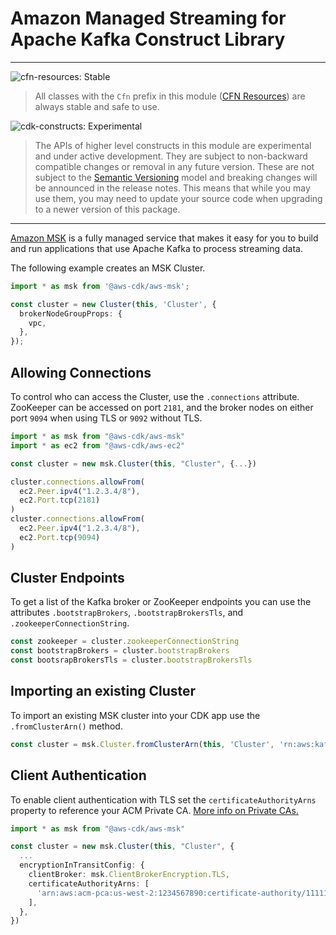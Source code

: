 # Amazon Managed Streaming for Apache Kafka Construct Library
<!--BEGIN STABILITY BANNER-->

---

![cfn-resources: Stable](https://img.shields.io/badge/cfn--resources-stable-success.svg?style=for-the-badge)

> All classes with the `Cfn` prefix in this module ([CFN Resources]) are always stable and safe to use.
>
> [CFN Resources]: https://docs.aws.amazon.com/cdk/latest/guide/constructs.html#constructs_lib

![cdk-constructs: Experimental](https://img.shields.io/badge/cdk--constructs-experimental-important.svg?style=for-the-badge)

> The APIs of higher level constructs in this module are experimental and under active development.
> They are subject to non-backward compatible changes or removal in any future version. These are
> not subject to the [Semantic Versioning](https://semver.org/) model and breaking changes will be
> announced in the release notes. This means that while you may use them, you may need to update
> your source code when upgrading to a newer version of this package.

---

<!--END STABILITY BANNER-->

[Amazon MSK](https://aws.amazon.com/msk/) is a fully managed service that makes it easy for you to build and run applications that use Apache Kafka to process streaming data.

The following example creates an MSK Cluster.

```ts
import * as msk from '@aws-cdk/aws-msk';

const cluster = new Cluster(this, 'Cluster', {
  brokerNodeGroupProps: {
    vpc,
  },
});
```

## Allowing Connections

To control who can access the Cluster, use the `.connections` attribute. ZooKeeper can be accessed on port `2181`, and the broker nodes on either port `9094` when using TLS or `9092` without TLS.

```typescript
import * as msk from "@aws-cdk/aws-msk"
import * as ec2 from "@aws-cdk/aws-ec2"

const cluster = new msk.Cluster(this, "Cluster", {...})

cluster.connections.allowFrom(
  ec2.Peer.ipv4("1.2.3.4/8"),
  ec2.Port.tcp(2181)
)
cluster.connections.allowFrom(
  ec2.Peer.ipv4("1.2.3.4/8"),
  ec2.Port.tcp(9094)
)
```

## Cluster Endpoints

To get a list of the Kafka broker or ZooKeeper endpoints you can use the attributes `.bootstrapBrokers`, `.bootstrapBrokersTls`, and `.zookeeperConnectionString`.

```typescript
const zookeeper = cluster.zookeeperConnectionString
const bootstrapBrokers = cluster.bootstrapBrokers
const bootsrapBrokersTls = cluster.bootstrapBrokersTls
```

## Importing an existing Cluster

To import an existing MSK cluster into your CDK app use the `.fromClusterArn()` method.

```typescript
const cluster = msk.Cluster.fromClusterArn(this, 'Cluster', 'rn:aws:kafka:us-west-2:1234567890:cluster/a-cluster/11111111-1111-1111-1111-111111111111-1')
```

## Client Authentication

To enable client authentication with TLS set the `certificateAuthorityArns` property to reference your ACM Private CA. [More info on Private CAs.](https://docs.aws.amazon.com/msk/latest/developerguide/msk-authentication.html)

```typescript
import * as msk from "@aws-cdk/aws-msk"

const cluster = new msk.Cluster(this, "Cluster", {
  ...
  encryptionInTransitConfig: {
    clientBroker: msk.ClientBrokerEncryption.TLS,
    certificateAuthorityArns: [
      'arn:aws:acm-pca:us-west-2:1234567890:certificate-authority/11111111-1111-1111-1111-111111111111',
    ],
  },
})
```
